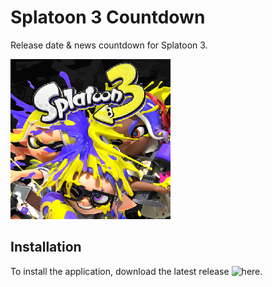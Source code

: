 # Splatoon 3 Countdown
Release date & news countdown for Splatoon 3.

![Splatoon 3 Countdown Icon](https://raw.githubusercontent.com/Dan-Banfield/Splatoon-3-Countdown/master/Splatoon%203%20Countdown/Images/Icon.png)

## Installation
To install the application, download the latest release ![here.](https://github.com/Dan-Banfield/Splatoon-3-Countdown/releases/tag/Release)
